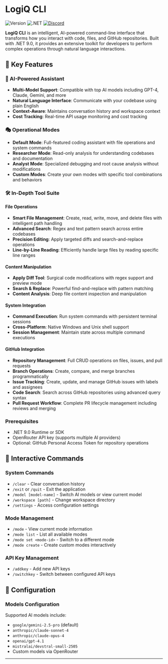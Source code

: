# LogiQ CLI

![Version](https://img.shields.io/badge/version-1.0.0-blue.svg)
![.NET](https://img.shields.io/badge/.NET-9.0-purple.svg)
[![Discord](https://img.shields.io/badge/Discord-Join%20Chat-5865F2?logo=discord&logoColor=white)](https://discord.gg/d8tNc9Kf8v)

**LogiQ CLI** is an intelligent, AI-powered command-line interface that transforms how you interact with code, files, and GitHub repositories. Built with .NET 9.0, it provides an extensive toolkit for developers to perform complex operations through natural language interactions.

## 🌟 Key Features

### 🤖 AI-Powered Assistant
- **Multi-Model Support**: Compatible with top AI models including GPT-4, Claude, Gemini, and more
- **Natural Language Interface**: Communicate with your codebase using plain English
- **Context-Aware**: Maintains conversation history and workspace context
- **Cost Tracking**: Real-time API usage monitoring and cost tracking

### 🎭 Operational Modes
- **Default Mode**: Full-featured coding assistant with file operations and system commands
- **Researcher Mode**: Read-only analysis for understanding codebases and documentation
- **Analyst Mode**: Specialized debugging and root cause analysis without modifications
- **Custom Modes**: Create your own modes with specific tool combinations and behaviors

### 🛠 In-Depth Tool Suite

#### File Operations
- **Smart File Management**: Create, read, write, move, and delete files with intelligent path handling
- **Advanced Search**: Regex and text pattern search across entire codebases
- **Precision Editing**: Apply targeted diffs and search-and-replace operations
- **Line-by-Line Reading**: Efficiently handle large files by reading specific line ranges

#### Content Manipulation
- **Apply Diff Tool**: Surgical code modifications with regex support and preview mode
- **Search & Replace**: Powerful find-and-replace with pattern matching
- **Content Analysis**: Deep file content inspection and manipulation

#### System Integration
- **Command Execution**: Run system commands with persistent terminal sessions
- **Cross-Platform**: Native Windows and Unix shell support
- **Session Management**: Maintain state across multiple command executions

#### GitHub Integration
- **Repository Management**: Full CRUD operations on files, issues, and pull requests
- **Branch Operations**: Create, compare, and merge branches programmatically
- **Issue Tracking**: Create, update, and manage GitHub issues with labels and assignees
- **Code Search**: Search across GitHub repositories using advanced query syntax
- **Pull Request Workflow**: Complete PR lifecycle management including reviews and merging

### Prerequisites
- .NET 9.0 Runtime or SDK
- OpenRouter API key (supports multiple AI providers)
- Optional: GitHub Personal Access Token for repository operations

## 💬 Interactive Commands

### System Commands
- `/clear` - Clear conversation history
- `/exit` or `/quit` - Exit the application
- `/model [model-name]` - Switch AI models or view current model
- `/workspace [path]` - Change workspace directory
- `/settings` - Access configuration settings

### Mode Management
- `/mode` - View current mode information
- `/mode list` - List all available modes
- `/mode set <mode-id>` - Switch to a different mode
- `/mode create` - Create custom modes interactively

### API Key Management
- `/addkey` - Add new API keys
- `/switchkey` - Switch between configured API keys


## 🔧 Configuration

### Models Configuration
Supported AI models include:
- `google/gemini-2.5-pro` (default)
- `anthropic/claude-sonnet-4`
- `anthropic/claude-opus-4`
- `openai/gpt-4.1`
- `mistralai/devstral-small-2505`
- Custom models via OpenRouter

---
